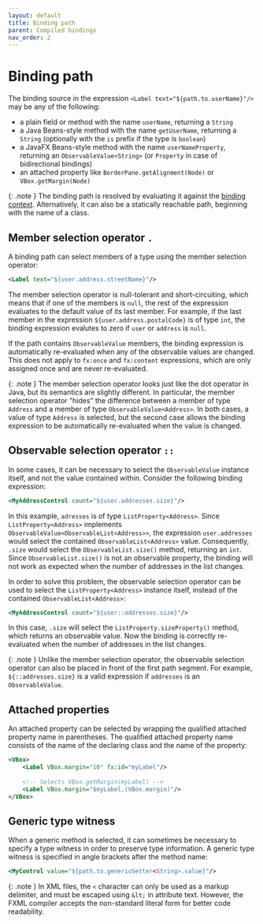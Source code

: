 ```yaml
---
layout: default
title: Binding path
parent: Compiled bindings
nav_order: 2
---
```


# Binding path
The binding source in the expression `<Label text="${path.to.userName}"/>` may be any of the following:
* a plain field or method with the name `userName`, returning a `String`
* a Java Beans-style method with the name `getUserName`, returning a `String` (optionally with the `is` prefix if the type is `boolean`)
* a JavaFX Beans-style method with the name `userNameProperty`, returning an `ObservableValue<String>` (or `Property` in case of bidirectional bindings)
* an attached property like `BorderPane.getAlignment(Node)` or `VBox.getMargin(Node)`

{: .note }
The binding path is resolved by evaluating it against the [binding context](binding-context.html).
Alternatively, it can also be a statically reachable path, beginning with the name of a class.

## Member selection operator `.`
A binding path can select members of a type using the member selection operator:

```xml
<Label text="${user.address.streetName}"/>
```

The member selection operator is null-tolerant and short-circuiting, which means that if one of the members is `null`, the rest of the expression evaluates to the default value of its last member. For example, if the last member in the expression `${user.address.postalCode}` is of type `int`, the binding expression evalutes to zero if `user` or `address` is `null`.

If the path contains `ObservableValue` members, the binding expression is automatically re-evaluated when any of the observable values are changed. This does not apply to `fx:once` and `fx:content` expressions, which are only assigned once and are never re-evaluated.

{: .note }
The member selection operator looks just like the dot operator in Java, but its semantics are slightly different. In particular, the member selection operator "hides" the difference between a member of type `Address` and a member of type `ObservableValue<Address>`. In both cases, a value of type `Address` is selected, but the second case allows the binding expression to be automatically re-evaluated when the value is changed.

## Observable selection operator `::`
In some cases, it can be necessary to select the `ObservableValue` instance itself, and not the value contained within. Consider the following binding expression:

```xml
<MyAddressControl count="${user.addresses.size}"/>
```

In this example, `adresses` is of type `ListProperty<Address>`. Since `ListProperty<Address>` implements `ObservableValue<ObservableList<Address>>`, the expression `user.addresses` would select the contained `ObservableList<Address>` value. Consequently, `.size` would select the `ObservableList.size()` method, returning an `int`. Since `ObservableList.size()` is not an observable property, the binding will not work as expected when the number of addresses in the list changes.

In order to solve this problem, the observable selection operator can be used to select the `ListProperty<Address>` instance itself, instead of the contained `ObservableList<Address>`:

```xml
<MyAddressControl count="${user::addresses.size}"/>
```

In this case, `.size` will select the `ListProperty.sizeProperty()` method, which returns an observable value. Now the binding is correctly re-evaluated when the number of addresses in the list changes.

{: .note }
Unlike the member selection operator, the observable selection operator can also be placed in front of the first path segment.
For example, `${::addresses.size}` is a valid expression if `addresses` is an `ObservableValue`.

## Attached properties

An attached property can be selected by wrapping the qualified attached property name in parentheses. The qualified attached property name consists of the name of the declaring class and the name of the property:

```xml
<VBox>
    <Label VBox.margin="10" fx:id="myLabel"/>
    
    <!-- Selects VBox.getMargin(myLabel) -->
    <Label VBox.margin="$myLabel.(VBox.margin)"/>
</VBox>
```

## Generic type witness
When a generic method is selected, it can sometimes be necessary to specify a type witness in order to preserve type information. A generic type witness is specified in angle brackets after the method name:

```xml
<MyControl value="${path.to.genericGetter<String>.value}"/>
```

{: .note }
In XML files, the `<` character can only be used as a markup delimiter, and must be escaped using `&lt;` in attribute text. However, the FXML compiler accepts the non-standard literal form for better code readability.

